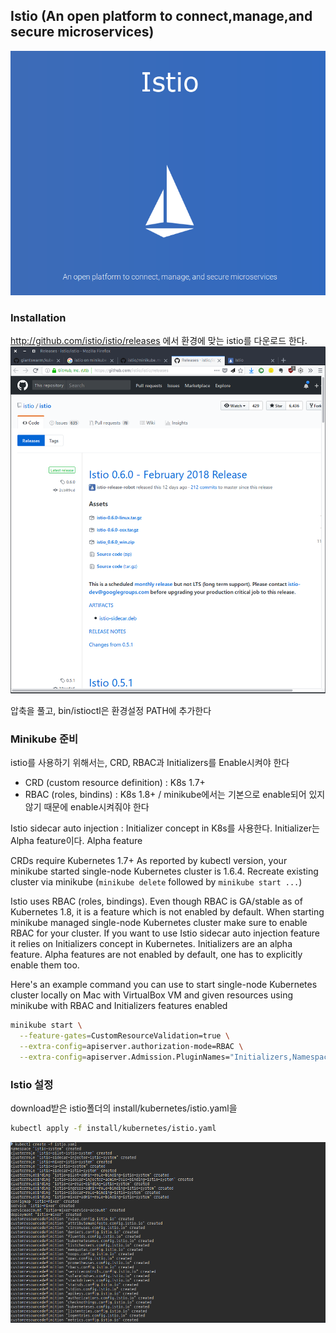 ## Istio (An open platform to connect,manage,and secure microservices)
![](img/istio.png)

### Installation
http://github.com/istio/istio/releases 에서 환경에 맞는 istio를 다운로드 한다.
![](img/istio-download.png)

압축을 풀고, bin/istioctl은 환경설정 PATH에 추가한다

### Minikube 준비
istio를 사용하기 위해서는, CRD, RBAC과 Initializers를 Enable시켜야 한다

- CRD (custom resource definition) : K8s 1.7+
- RBAC (roles, bindins) : K8s 1.8+ / minikube에서는 기본으로 enable되어 있지 않기 때문에 enable시켜줘야 한다

Istio sidecar auto injection : Initializer concept in K8s를 사용한다. Initializer는 Alpha feature이다. Alpha feature



CRDs require Kubernetes 1.7+
As reported by kubectl version, your minikube started single-node Kubernetes cluster is 1.6.4.
Recreate existing cluster via minikube (`minikube delete` followed by `minikube start ...`)

Istio uses RBAC (roles, bindings). Even though RBAC is GA/stable as of Kubernetes 1.8, it is a feature which is not enabled by default. When starting minikube managed single-node Kubernetes cluster make sure to enable RBAC for your cluster.
If you want to use Istio sidecar auto injection feature it relies on Initializers concept in Kubernetes. Initializers are an alpha feature. Alpha features are not enabled by default, one has to explicitly enable them too.

Here's an example command you can use to start single-node Kubernetes cluster locally on Mac with VirtualBox VM and given resources using minikube with RBAC and Initializers features enabled


```bash
minikube start \
  --feature-gates=CustomResourceValidation=true \
  --extra-config=apiserver.authorization-mode=RBAC \
  --extra-config=apiserver.Admission.PluginNames="Initializers,NamespaceLifecycle,LimitRanger,ServiceAccount,DefaultStorageClass,GenericAdmissionWebhook,ResourceQuota"
```

### Istio 설정
download받은 istio폴더의 install/kubernetes/istio.yaml을 
```bash
kubectl apply -f install/kubernetes/istio.yaml
```
![](img/istio-create.png)

